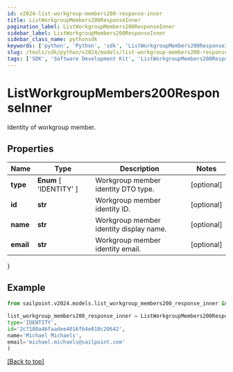 ```yaml
---
id: v2024-list-workgroup-members200-response-inner
title: ListWorkgroupMembers200ResponseInner
pagination_label: ListWorkgroupMembers200ResponseInner
sidebar_label: ListWorkgroupMembers200ResponseInner
sidebar_class_name: pythonsdk
keywords: ['python', 'Python', 'sdk', 'ListWorkgroupMembers200ResponseInner', 'V2024ListWorkgroupMembers200ResponseInner'] 
slug: /tools/sdk/python/v2024/models/list-workgroup-members200-response-inner
tags: ['SDK', 'Software Development Kit', 'ListWorkgroupMembers200ResponseInner', 'V2024ListWorkgroupMembers200ResponseInner']
---
```


# ListWorkgroupMembers200ResponseInner

Identity of workgroup member.

## Properties

Name | Type | Description | Notes
------------ | ------------- | ------------- | -------------
**type** |  **Enum** [  'IDENTITY' ] | Workgroup member identity DTO type. | [optional] 
**id** | **str** | Workgroup member identity ID. | [optional] 
**name** | **str** | Workgroup member identity display name. | [optional] 
**email** | **str** | Workgroup member identity email. | [optional] 
}

## Example

```python
from sailpoint.v2024.models.list_workgroup_members200_response_inner import ListWorkgroupMembers200ResponseInner

list_workgroup_members200_response_inner = ListWorkgroupMembers200ResponseInner(
type='IDENTITY',
id='2c7180a46faadee4016fb4e018c20642',
name='Michael Michaels',
email='michael.michaels@sailpoint.com'
)

```
[[Back to top]](#) 

